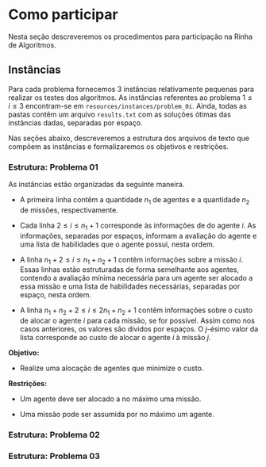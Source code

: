 # Como participar

Nesta seção descreveremos os procedimentos para participação na Rinha de Algoritmos.

## Instâncias

Para cada problema fornecemos 3 instâncias relativamente pequenas para realizar os testes dos algoritmos. As instâncias referentes ao problema $1 \leq i \leq 3$ encontram-se em `resources/instances/problem_0i`. Ainda, todas as pastas contêm um arquivo `results.txt` com as soluções ótimas das instâncias dadas, separadas por espaço.

Nas seções abaixo, descreveremos a estrutura dos arquivos de texto que compõem as instâncias e formalizaremos os objetivos e restrições.

### Estrutura: Problema 01

As instâncias estão organizadas da seguinte maneira.

- A primeira linha contêm a quantidade $n_{1}$ de agentes e a quantidade $n_{2}$ de missões, respectivamente.

- Cada linha $2 \leq i \leq n_{1} + 1$ corresponde às informações de do agente $i$. As informações, separadas por espaços, informam a avaliação do agente e uma lista de habilidades que o agente possui, nesta ordem.

- A linha $n_{1} + 2 \leq i \leq n_{1} + n_{2} + 1$ contêm informações sobre a missão $i$. Essas linhas estão estruturadas de forma semelhante aos agentes, contendo a avaliação mínima necessária para um agente ser alocado a essa missão e uma lista de habilidades necessárias, separadas por espaço, nesta ordem.

- A linha $n_{1} + n_{2} + 2 \leq i \leq 2n_{1} + n_{2} + 1$ contêm informações sobre o custo de alocar o agente $i$ para cada missão, se for possível. Assim como nos casos anteriores, os valores são dividos por espaços. O $j$-ésimo valor da lista corresponde ao custo de alocar o agente $i$ à missão $j$.

**Objetivo:** 

- Realize uma alocação de agentes que minimize o custo.

**Restrições:** 

- Um agente deve ser alocado a no máximo uma missão.

- Uma missão pode ser assumida por no máximo um agente.

### Estrutura: Problema 02



### Estrutura: Problema 03

